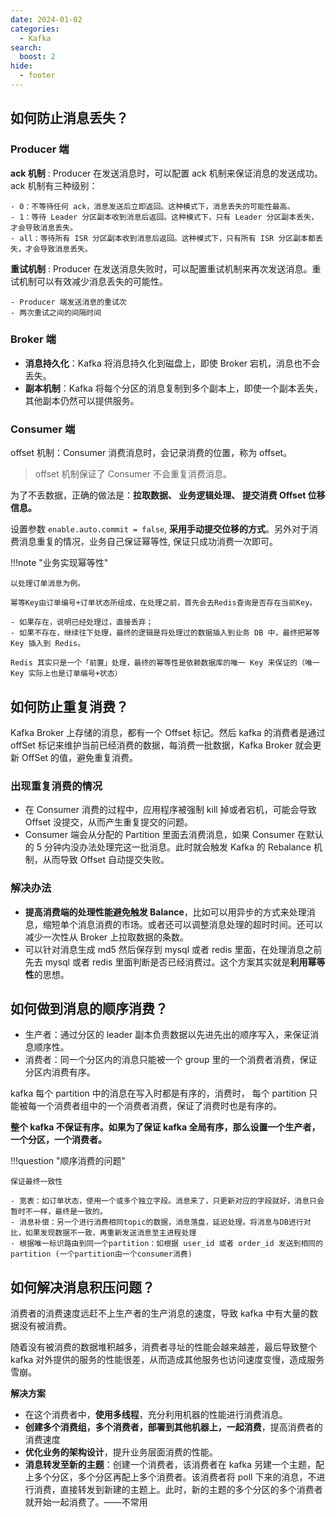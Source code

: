 ```yaml
---
date: 2024-01-02
categories:
  - Kafka
search:
  boost: 2
hide:
  - footer
---
```


## 如何防止消息丢失？

### Producer 端

**ack 机制**
: Producer 在发送消息时，可以配置 ack 机制来保证消息的发送成功。ack 机制有三种级别：

    - 0：不等待任何 ack，消息发送后立即返回。这种模式下，消息丢失的可能性最高。
    - 1：等待 Leader 分区副本收到消息后返回。这种模式下，只有 Leader 分区副本丢失，才会导致消息丢失。
    - all：等待所有 ISR 分区副本收到消息后返回。这种模式下，只有所有 ISR 分区副本都丢失，才会导致消息丢失。

**重试机制**
: Producer 在发送消息失败时，可以配置重试机制来再次发送消息。重试机制可以有效减少消息丢失的可能性。

    - Producer 端发送消息的重试次
    - 两次重试之间的间隔时间

### Broker 端

- **消息持久化**：Kafka 将消息持久化到磁盘上，即使 Broker 宕机，消息也不会丢失。
- **副本机制**：Kafka 将每个分区的消息复制到多个副本上，即使一个副本丢失，其他副本仍然可以提供服务。

### Consumer 端

offset 机制：Consumer 消费消息时，会记录消费的位置，称为 offset。

> offset 机制保证了 Consumer 不会重复消费消息。

为了不丢数据，正确的做法是：**拉取数据、 业务逻辑处理、 提交消费 Offset 位移信息。**

设置参数 `enable.auto.commit = false`, **采用手动提交位移的方式**。另外对于消费消息重复的情况，业务自己保证幂等性, 保证只成功消费一次即可。

!!!note "业务实现幂等性"

    以处理订单消息为例。

    幂等Key由订单编号+订单状态所组成，在处理之前，首先会去Redis查询是否存在当前Key。

    - 如果存在，说明已经处理过，直接丢弃；
    - 如果不存在，继续往下处理，最终的逻辑是将处理过的数据插入到业务 DB 中，最终把幂等 Key 插入到 Redis。

    Redis 其实只是一个「前置」处理，最终的幂等性是依赖数据库的唯一 Key 来保证的（唯一 Key 实际上也是订单编号+状态）

## 如何防止重复消费？

Kafka Broker 上存储的消息，都有一个 Offset 标记。然后 kafka 的消费者是通过 offSet 标记来维护当前已经消费的数据，每消费一批数据，Kafka Broker 就会更新 OffSet 的值，避免重复消费。

### 出现重复消费的情况

- 在 Consumer 消费的过程中，应用程序被强制 kill 掉或者宕机，可能会导致 Offset 没提交，从而产生重复提交的问题。
- Consumer 端会从分配的 Partition 里面去消费消息，如果 Consumer 在默认的 5 分钟内没办法处理完这一批消息。此时就会触发 Kafka 的 Rebalance 机制，从而导致 Offset 自动提交失败。

### 解决办法

- **提高消费端的处理性能避免触发 Balance**，比如可以用异步的方式来处理消息，缩短单个消息消费的市场。或者还可以调整消息处理的超时时间。还可以减少一次性从 Broker 上拉取数据的条数。
- 可以针对消息生成 md5 然后保存到 mysql 或者 redis 里面，在处理消息之前先去 mysql 或者 redis 里面判断是否已经消费过。这个方案其实就是**利用幂等性**的思想。

## 如何做到消息的顺序消费？

- 生产者：通过分区的 leader 副本负责数据以先进先出的顺序写入，来保证消息顺序性。
- 消费者：同一个分区内的消息只能被一个 group 里的一个消费者消费，保证分区内消费有序。

kafka 每个 partition 中的消息在写入时都是有序的，消费时， 每个 partition 只能被每一个消费者组中的一个消费者消费，保证了消费时也是有序的。

**整个 kafka 不保证有序。如果为了保证 kafka 全局有序，那么设置一个生产者，一个分区，一个消费者。**

!!!question "顺序消费的问题"

    保证最终一致性

    - 宽表：如订单状态，使用一个或多个独立字段。消息来了，只更新对应的字段就好，消息只会暂时不一样，最终是一致的。
    - 消息补偿：另一个进行消费相同topic的数据，消息落盘，延迟处理。将消息与DB进行对比，如果发现数据不一致，再重新发送消息至主进程处理
    - 根据唯一标识路由到同一个partition：如根据 user_id 或者 order_id 发送到相同的 partition (一个partition由一个consumer消费)

## 如何解决消息积压问题？

消费者的消费速度远赶不上生产者的生产消息的速度，导致 kafka 中有大量的数据没有被消费。

随着没有被消费的数据堆积越多，消费者寻址的性能会越来越差，最后导致整个 kafka 对外提供的服务的性能很差，从而造成其他服务也访问速度变慢，造成服务雪崩。

**解决方案**

- 在这个消费者中，**使用多线程**，充分利用机器的性能进行消费消息。
- **创建多个消费组，多个消费者，部署到其他机器上，一起消费**，提高消费者的消费速度
- **优化业务的架构设计**，提升业务层面消费的性能。
- **消息转发至新的主题**：创建一个消费者，该消费者在 kafka 另建一个主题，配上多个分区，多个分区再配上多个消费者。该消费者将 poll 下来的消息，不进行消费，直接转发到新建的主题上。此时，新的主题的多个分区的多个消费者就开始一起消费了。——不常用
